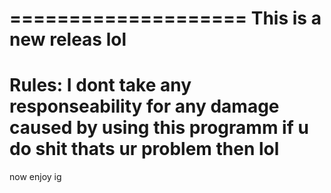 ====================
This is a new releas lol
====================

Rules:
I dont take any responseability for any damage caused by using this programm
if u do shit
thats ur problem then lol
====================
now enjoy ig
